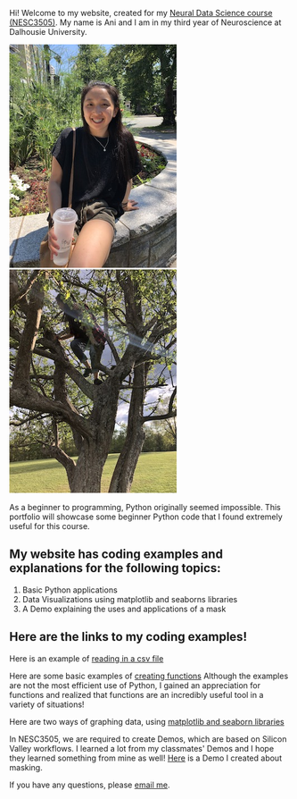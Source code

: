 Hi! Welcome to my website, created for my [Neural Data Science course (NESC3505)](https://dalpsychneuro.github.io/NESC_3505/). My name is Ani and I am in my third year of Neuroscience at Dalhousie University.

![jpeg](me.jpeg)![jpeg](me_t.jpeg)

As a beginner to programming, Python originally seemed impossible. This portfolio will showcase some beginner Python code that I found extremely useful for this course.

## My website has coding examples and explanations for the following topics:

1. Basic Python applications
2. Data Visualizations using matplotlib and seaborns libraries
3. A Demo explaining the uses and applications of a mask


## Here are the links to my coding examples!

Here is an example of [reading in a csv file](reading_files.md)

Here are some basic examples of [creating functions](creating_functions.md) 
Although the examples are not the most efficient use of Python, I gained an appreciation for functions and realized that functions are an incredibly useful tool in a variety of situations! 

Here are two ways of graphing data, using [matplotlib and seaborn libraries](Portfolio_work.md)

In NESC3505, we are required to create Demos, which are based on Silicon Valley workflows. I learned a lot from my classmates' Demos and I hope they learned something from mine as well! [Here](https://an648648.github.io/demo-5/) is a Demo I created about masking.

If you have any questions, please [email me](mailto:an648648@dal.ca).



